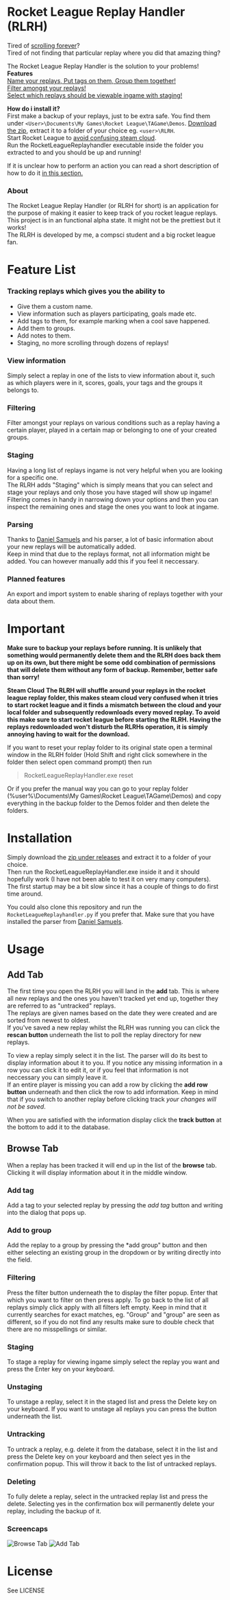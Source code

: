 # Rocket League Replay Handler (RLRH) #
Tired of [scrolling forever](https://gfycat.com/RadiantShortAnole)?  
Tired of not finding that particular replay where you did that amazing thing?

The Rocket League Replay Handler is the solution to your problems!  
**Features**  
[Name your replays, Put tags on them, Group them together!](http://i.imgur.com/7RVPGnt.png)  
[Filter amongst your replays!](http://i.imgur.com/Y0QahFD.png)  
[Select which replays should be viewable ingame with staging!](http://i.imgur.com/6IjIts7.png)


**How do i install it?**  
First make a backup of your replays, just to be extra safe. You find them under `<User>\Documents\My Games\Rocket League\TAGame\Demos`.
[Download the zip](https://github.com/Zednosius/RocketLeagueReplayHandler/releases/download/v1.0.0-alpha/RLRH_v1.0.0-alpha.zip), extract it to a folder of your choice eg. `<user>\RLRH`.  
Start Rocket League to [avoid confusing steam cloud](https://github.com/Zednosius/RocketLeagueReplayHandler#important).  
Run the RocketLeagueReplayhandler executable inside the folder you extracted to and you should be up and running!

If it is unclear how to perform an action you can read a short description of how to do it [in this section.](https://github.com/Zednosius/RocketLeagueReplayHandler#Usage)


### About ###
The Rocket League Replay Handler (or RLRH for short) is an application for the purpose of making it easier to keep track of you rocket league replays.
This project is in an functional alpha state. It might not be the prettiest but it works!  
The RLRH is developed by me, a compsci student and a big rocket league fan.

# Feature List #
### Tracking replays which gives you the ability to ###

* Give them a custom name.
* View information such as players participating, goals made etc.
* Add tags to them, for example marking when a cool save happened.
* Add them to groups.
* Add notes to them.
* Staging, no more scrolling through dozens of replays!

### View information ###
Simply select a replay in one of the lists to view information about it, such as which players were in it, scores, goals, your tags and the groups it belongs to.

### Filtering ###
Filter amongst your replays on various conditions such as a replay having a certain player, played in a certain map or belonging to one of your created groups.

### Staging ###
Having a long list of replays ingame is not very helpful when you are looking for a specific one.  
The RLRH adds "Staging" which is simply means that you can select and stage your replays and only those you have staged will show up ingame!  
Filtering comes in handy in narrowing down your options and then you can inspect the remaining ones and stage the ones you want to look at ingame.

### Parsing ###
Thanks to [Daniel Samuels](https://github.com/danielsamuels/rocket-league-replay-parser) and his parser, a lot of basic information about your new replays will be automatically added.  
Keep in mind that due to the replays format, not all information might be added. You can however manually add this if you feel it neccessary.

### Planned features ###
An export and import system to enable sharing of replays together with your data about them.


# Important #
**Make sure to backup your replays before running. It is unlikely that something would permanently delete them and the RLRH does back them up on its own, but there might be some odd combination of permissions that will delete them without any form of backup. Remember, better safe than sorry!**

**Steam Cloud** 
**The RLRH will shuffle around your replays in the rocket league replay folder, this makes steam cloud very confused when it tries to start rocket league and it finds a mismatch between the cloud and your local folder and subsequently redownloads every moved replay. To avoid this make sure to start rocket league before starting the RLRH. Having the replays redownloaded won't disturb the RLRHs operation, it is simply annoying having to wait for the download.**

If you want to reset your replay folder to its original state open a terminal window in the RLRH folder (Hold Shift and right click somewhere in the folder then select open command prompt) then run
>RocketLeagueReplayHandler.exe reset

Or if you prefer the manual way you can go to your replay folder (%user%\Documents\My Games\Rocket League\TAGame\Demos) and copy everything in the backup folder to the Demos folder and then delete the folders.


# Installation #

Simply download the [zip under releases](https://github.com/Zednosius/RocketLeagueReplayHandler/releases) and extract it to a folder of your choice.  
Then run the RocketLeagueReplayHandler.exe inside it and it should hopefully work (I have not been able to test it on very many computers).  
The first startup may be a bit slow since it has a couple of things to do first time around.

You could also clone this repository and run the `RocketLeagueReplayhandler.py` if you prefer that. Make sure that you have installed the parser from [Daniel Samuels](https://github.com/danielsamuels/rocket-league-replay-parser).

# Usage #

## Add Tab ##
The first time you open the RLRH you will land in the **add** tab. This is where all new replays and the ones you haven't tracked yet end up, together they are referred to as "untracked" replays.  
The replays are given names based on the date they were created and are sorted from newest to oldest.  
If you've saved a new replay whilst the RLRH was running you can click the **rescan button** underneath the list to poll the replay directory for new replays.

To view a replay simply select it in the list. The parser will do its best to display information about it to you.
If you notice any missing information in a row you can click it to edit it, or if you feel that information is not neccessary you can simply leave it.  
If an entire player is missing you can add a row by clicking the **add row button** underneath and then click the row to add information.
Keep in mind that if you switch to another replay before clicking track *your changes will not be saved*.

When you are satisfied with the information display click the **track button** at the bottom to add it to the database.

## Browse Tab ##
When a replay has been tracked it will end up in the list of the **browse** tab. 
Clicking it will display information about it in the middle window.

### Add tag ###
Add a tag to your selected replay by pressing the *add tag* button and writing into the dialog that pops up.

### Add to group ###
Add the replay to a group by pressing the *add group" button and then either selecting an existing group in the dropdown or by writing directly into the field.


### Filtering ###
Press the filter button underneath the to display the filter popup. Enter that which you want to filter on then press apply. To go back to the list of all replays simply click apply with all filters left empty. Keep in mind that it currently searches for exact matches, eg. "Group" and "group" are seen as different, so if you do not find any results make sure to double check that there are no misspellings or similar.

### Staging ###
To stage a replay for viewing ingame simply select the replay you want and press the Enter key on your keyboard.

### Unstaging ###
To unstage a replay, select it in the staged list and press the Delete key on your keyboard. 
If you want to unstage all replays you can press the button underneath the list.

### Untracking ###
To untrack a replay, e.g. delete it from the database, select it in the list and press the Delete key on your keyboard and then select yes in the confirmation popup. This will throw it back to the list of untracked replays.

### Deleting ###
To fully delete a replay, select in the untracked replay list and press the delete. Selecting yes in the confirmation box will permanently delete your replay, including the backup of it.

### Screencaps ###

![Browse Tab](http://i.imgur.com/A4sleF7.png)
![Add Tab](http://i.imgur.com/XitT97P.png)

# License #
See LICENSE